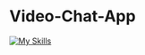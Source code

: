# Video-Chat-App

 [![My Skills](https://skillicons.dev/icons?i=js,python,django,postgresql)](https://skillicons.dev)
